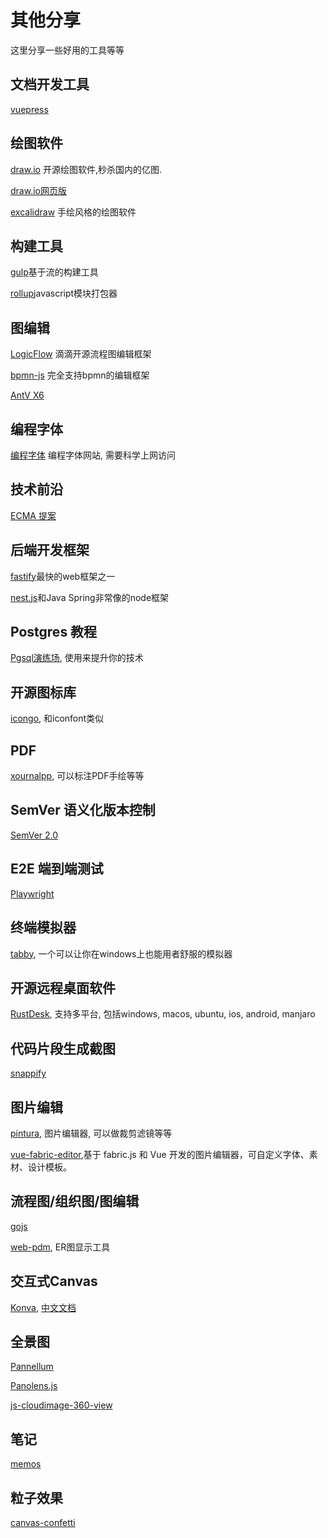 # 其他分享

这里分享一些好用的工具等等

## 文档开发工具

[vuepress](https://v2.vuepress.vuejs.org/zh/)

## 绘图软件

[draw.io](https://github.com/jgraph/drawio-desktop/releases) 开源绘图软件,秒杀国内的亿图.

[draw.io网页版](https://app.diagrams.net)

[excalidraw](https://excalidraw.com/) 手绘风格的绘图软件

## 构建工具

[gulp](https://www.gulpjs.com.cn/)基于流的构建工具

[rollup](https://rollupjs.org/guide/zh/)javascript模块打包器

## 图编辑

[LogicFlow](http://logic-flow.org/) 滴滴开源流程图编辑框架

[bpmn-js](https://bpmn.io/toolkit/bpmn-js/) 完全支持bpmn的编辑框架

[AntV X6](https://x6.antv.vision/zh)

## 编程字体

[编程字体](https://www.programmingfonts.org/) 编程字体网站, 需要科学上网访问

## 技术前沿

[ECMA 提案](https://www.proposals.es/)

## 后端开发框架

[fastify](https://www.fastify.cn/)最快的web框架之一

[nest.js](https://docs.nestjs.cn/)和Java Spring非常像的node框架

## Postgres 教程

[Pgsql演练场](https://www.crunchydata.com/developers/tutorials), 使用来提升你的技术

## 开源图标库

[icongo](https://icongo.github.io), 和iconfont类似

## PDF

[xournalpp](https://github.com/xournalpp/xournalpp/), 可以标注PDF手绘等等

## SemVer 语义化版本控制

[SemVer 2.0](https://semver.org/lang/zh-CN/)

## E2E 端到端测试

[Playwright](https://playwright.dev/)

## 终端模拟器

[tabby](https://tabby.sh/), 一个可以让你在windows上也能用者舒服的模拟器

## 开源远程桌面软件

[RustDesk](https://rustdesk.com/), 支持多平台, 包括windows, macos, ubuntu, ios, android, manjaro

## 代码片段生成截图

[snappify](https://snappify.com/editor)

## 图片编辑

[pintura](https://pqina.nl/pintura/?affiliate_id=854594675), 图片编辑器, 可以做裁剪滤镜等等

[vue-fabric-editor](https://github.com/nihaojob/vue-fabric-editor),基于 fabric.js 和 Vue 开发的图片编辑器，可自定义字体、素材、设计模板。

## 流程图/组织图/图编辑

[gojs](https://gojs.net/latest/)

[web-pdm](https://erd.zyking.xyz/zh-CN/config), ER图显示工具

## 交互式Canvas

[Konva](https://konvajs.org/docs/index.html), [中文文档](http://konvajs-doc.bluehymn.com/docs/overview.html)

## 全景图

[Pannellum](https://pannellum.org/)

[Panolens.js](https://pchen66.github.io/Panolens/#Documentation)

[js-cloudimage-360-view](https://github.com/Scaleflex/js-cloudimage-360-view)

## 笔记

[memos](https://github.com/usememos/memos)

## 粒子效果

[canvas-confetti](https://www.kirilv.com/canvas-confetti/)
